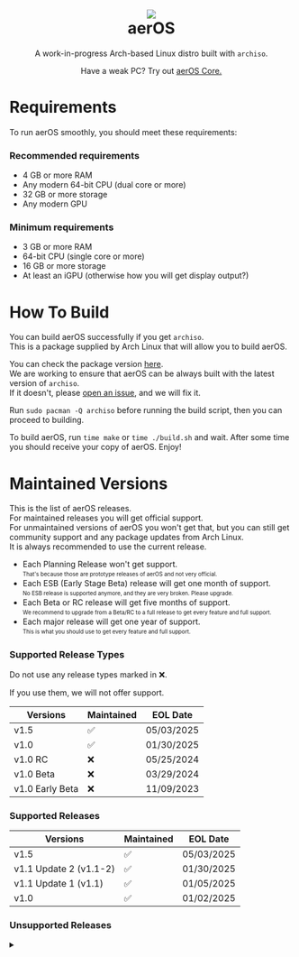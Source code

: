 <h1 align="center"><img src="https://hewol.github.io/assets/img/aeros.png"></img><br>aerOS</h1>
<p align="center">A work-in-progress Arch-based Linux distro built with <code>archiso</code>.</p>

<p align="center">Have a weak PC? Try out <a href="https://github.com/hewol/aerOS-core">aerOS Core.</a></p>

# Requirements
To run aerOS smoothly, you should meet these requirements:

### Recommended requirements
* 4 GB or more RAM
* Any modern 64-bit CPU (dual core or more)
* 32 GB or more storage
* Any modern GPU

### Minimum requirements
* 3 GB or more RAM
* 64-bit CPU (single core or more)
* 16 GB or more storage
* At least an iGPU (otherwise how you will get display output?)

# How To Build
You can build aerOS successfully if you get `archiso`.<br>
This is a package supplied by Arch Linux that will allow you to build aerOS.<br>

You can check the package version [here](https://www.archlinux.org/packages/extra/any/archiso/).<br>
We are working to ensure that aerOS can be always built with the latest version of `archiso`.<br>
If it doesn't, please [open an issue](https://github.com/hewol/aerOS/issues/new), and we will fix it.<br>

Run `sudo pacman -Q archiso` before running the build script, then you can proceed to building.<br>

To build aerOS, run `time make` or `time ./build.sh` and wait. After some time you should receive your copy of aerOS. Enjoy!

# Maintained Versions

This is the list of aerOS releases.<br>
For maintained releases you will get official support.<br>
For unmaintained versions of aerOS you won't get that, but you can still get community support and any package updates from Arch Linux.<br>
It is always recommended to use the current release.

* Each Planning Release won't get support.<br>
<sub><sup>That's because those are prototype releases of aerOS and not very official.</sub></sup>
* Each ESB (Early Stage Beta) release will get one month of support.<br>
<sub><sup>No ESB release is supported anymore, and they are very broken. Please upgrade.</sub></sup>
* Each Beta or RC release will get five months of support.<br>
<sub><sup>We recommend to upgrade from a Beta/RC to a full release to get every feature and full support.</sub></sup>
* Each major release will get one year of support.<br>
<sub><sup>This is what you should use to get every feature and full support.</sub></sup>

### Supported Release Types
Do not use any release types marked in ❌.

If you use them, we will not offer support.

| Versions            | Maintained          | EOL Date            |
| ------------------- | ------------------- | ------------------- |
| v1.5                | ✅                 | 05/03/2025          |
| v1.0                | ✅                 | 01/30/2025          |
| v1.0 RC             | ❌                 | 05/25/2024          |
| v1.0 Beta           | ❌                 | 03/29/2024          |
| v1.0 Early Beta     | ❌                 | 11/09/2023          |

### Supported Releases

| Versions                     | Maintained          | EOL Date            |
| ---------------------------- | ------------------- | ------------------- | 
| v1.5                         | ✅                 | 05/03/2025          |
| v1.1 Update 2 (v1.1-2)       | ✅                 | 01/30/2025          |
| v1.1 Update 1 (v1.1)         | ✅                 | 01/05/2025          |
| v1.0                         | ✅                 | 01/02/2025          |

### Unsupported Releases
<details>
<summary></summary>
  
| Versions                     | EOL Date            |
| ---------------------------- | ------------------- | 
| v1.0 RC 3 (RC3)              | 05/25/2024          |
| v1.0 RC 2 (RC2)              | 04/22/2024          |
| v1.0 RC 1 (RC1)              | 04/04/2024          |
| v1.0 Beta 3 (B3)             | 03/29/2024          |
| v1.0 Beta 2 (B2)             | 03/15/2024          |
| v1.0 Beta 1 (B1)             | 03/14/2024          |
| v1.0 Early Beta 12 (ESB12)   | 11/09/2023          |
| v1.0 Early Beta 11 (ESB11)   | 11/06/2023          |
| v1.0 Early Beta 10 (ESB10)   | 11/03/2023          |
| v1.0 Early Beta 9 (ESB9)     | 09/17/2023          |
| v1.0 Early Beta 8 (ESB8)     | 08/18/2023          |
| v1.0 Early Beta 7 (ESB7)     | 08/13/2023          |
| v1.0 Early Beta 6 (ESB6)     | 08/10/2023          |
| v1.0 Early Beta 5 (ESB5)     | 08/03/2023          |
| v1.0 Early Beta 4 (ESB4)     | 07/27/2023          |
| v1.0 Early Beta 3 (ESB3)     | 07/24/2023          |
| v1.0 Early Beta 2 (ESB2)     | 07/02/2023          |
| v1.0 Early Beta 1 (ESB1)     | 06/26/2023          |
</details>
